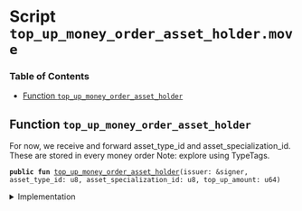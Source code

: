 
<a name="SCRIPT"></a>

# Script `top_up_money_order_asset_holder.move`

### Table of Contents

-  [Function `top_up_money_order_asset_holder`](#SCRIPT_top_up_money_order_asset_holder)



<a name="SCRIPT_top_up_money_order_asset_holder"></a>

## Function `top_up_money_order_asset_holder`

For now, we receive and forward asset_type_id and
asset_specialization_id. These are stored in every money order
Note: explore using TypeTags.


<pre><code><b>public</b> <b>fun</b> <a href="#SCRIPT_top_up_money_order_asset_holder">top_up_money_order_asset_holder</a>(issuer: &signer, asset_type_id: u8, asset_specialization_id: u8, top_up_amount: u64)
</code></pre>



<details>
<summary>Implementation</summary>


<pre><code><b>fun</b> <a href="#SCRIPT_top_up_money_order_asset_holder">top_up_money_order_asset_holder</a>(issuer: &signer,
                                    asset_type_id: u8,
                                    asset_specialization_id: u8,
                                    top_up_amount: u64,
) {
    <a href="../../modules/doc/MoneyOrder.md#0x1_MoneyOrder_top_up_money_order_asset_holder">MoneyOrder::top_up_money_order_asset_holder</a>(issuer,
                                                asset_type_id,
                                                asset_specialization_id,
                                                top_up_amount);
}
</code></pre>



</details>
